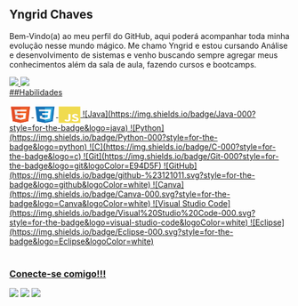## Yngrid Chaves

Bem-Vindo(a) ao meu perfil do GitHub, aqui poderá acompanhar toda minha evolução nesse mundo mágico. Me chamo Yngrid e estou cursando Análise e desenvolvimento de sistemas e venho buscando sempre agregar meus conhecimentos além da sala de aula, fazendo cursos e bootcamps. 

 <div>
   <a href="https://github.com/yngridc">
   <img height="175em" src="https://github-readme-stats.vercel.app/api?username=yngridc&show_icons=true&theme=dracula&include_all_commits=true&count_private=true"/>
   <img height="175em" src="https://github-readme-stats.vercel.app/api/top-langs/?username=yngridc&layout=compact&langs_count=6&theme=dracula"/>

</div>
##Habilidades 
<div style="display: inline_block"><br>
  <img align="center" alt="HTML" height="30" width="40" src="https://raw.githubusercontent.com/devicons/devicon/master/icons/html5/html5-original.svg">
  <img align="center" alt="CSS" height="30" width="40" src="https://raw.githubusercontent.com/devicons/devicon/master/icons/css3/css3-original.svg">
   <img align="center" alt="Js" height="30" width="40" src="https://raw.githubusercontent.com/devicons/devicon/master/icons/javascript/javascript-plain.svg">
 ![Java](https://img.shields.io/badge/Java-000?style=for-the-badge&logo=java)
![Python](https://img.shields.io/badge/Python-000?style=for-the-badge&logo=python)
![C](https://img.shields.io/badge/C-000?style=for-the-badge&logo=c)
![Git](https://img.shields.io/badge/Git-000?style=for-the-badge&amp;logo=git&amp;logoColor=E94D5F)
![GitHub](https://img.shields.io/badge/github-%23121011.svg?style=for-the-badge&logo=github&logoColor=white)
![Canva](https://img.shields.io/badge/Canva-000.svg?style=for-the-badge&logo=Canva&logoColor=white)
![Visual Studio Code](https://img.shields.io/badge/Visual%20Studio%20Code-000.svg?style=for-the-badge&logo=visual-studio-code&logoColor=white)
![Eclipse](https://img.shields.io/badge/Eclipse-000.svg?style=for-the-badge&logo=Eclipse&logoColor=white)

</div>
 
 <br>
 
  ### Conecte-se comigo!!!
 
<div> 
  <a href="https://www.instagram.com/dhymedeiros/" target="_blank"><img src="https://img.shields.io/badge/-Instagram-%23E4405F?style=for-the-badge&logo=instagram&logoColor=white" target="_blank"></a>
  <a href = "mailto:dhyks1310@gmail.com"><img src="https://img.shields.io/badge/-Gmail-%23333?style=for-the-badge&logo=gmail&logoColor=white" target="_blank"></a>
  <a href="https://www.linkedin.com/in/yngrid-c-a19a04264/" target="_blank"><img src="https://img.shields.io/badge/-LinkedIn-%230077B5?style=for-the-badge&logo=linkedin&logoColor=white" target="_blank"></a> 
 

</div>
